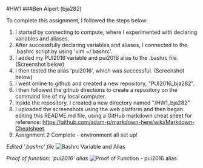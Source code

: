 #HW1
###Ben Alpert (bja282)

To complete this assignment, I followed the steps below: 

1. I started by connecting to compute, where I experimented with declaring variables and aliases. 
2. After successfully declaring variables and aliases, I connected to the .bashrc script by using 'vim ~/.bashrc'. 
3. I added my PUI2016 variable and pui2016 alias to the .bashrc file. (Screenshot below)
4. I then tested the alias 'pui2016', which was successful. (Screenshot below)
5. I went online to github and created a new repository, "PUI2016_bja282". 
6. I then followed the github directions to create a repository on the command line of my local computer.
7. Inside the repository, I created a new directory named "/HW1_bja282"
8. I uploaded the screenshots using the web platform and then began editing this README.md file, using a GitHub markdown cheat sheet for reference: https://github.com/adam-p/markdown-here/wiki/Markdown-Cheatsheet. 
9. Assignment 2 Complete - environment all set up!

*Edited '.bashrc' file*
![Bashrc Variable and Alias](mal624-plot.png)

*Proof of function: 'pui2016' alias*
![Proof of Function - pui2016 alias](pui2016-command.png)

